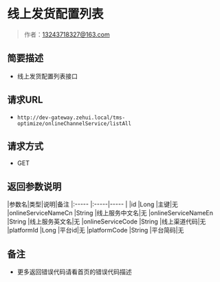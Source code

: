 # 线上发货配置列表

> 作者：13243718327@163.com

## 简要描述

- 线上发货配置列表接口

## 请求URL
- `http://dev-gateway.zehui.local/tms-optimize/onlineChannelService/listAll`
  
## 请求方式
- GET


## 返回参数说明

|参数名|类型|说明|备注
|:-----  |:-----|-----                  |
|id |Long   |主键|无
|onlineServiceNameCn |String   |线上服务中文名|无
|onlineServiceNameEn |String   |线上服务英文名|无
|onlineServiceCode |String   |线上渠道代码|无
|platformId |Long   |平台id|无
|platformCode |String   |平台简码|无

## 备注 

- 更多返回错误代码请看首页的错误代码描述